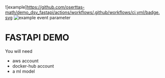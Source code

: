![example]https://github.com/oserttas-math/demo_dsv_fastapi/actions/workflows/.github/workflows/ci.yml/badge.svg
![example event parameter](https://github.com/github/docs/actions/workflows/main.yml/badge.svg?event=push)
# FASTAPI DEMO 

You will need 

- aws account
- docker-hub account
- a ml model 
